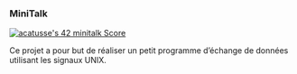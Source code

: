 ### MiniTalk

<a href="https://github.com/JaeSeoKim/badge42"><img src="https://badge42.vercel.app/api/v2/clhrlvfw1003008jwpynpp856/project/3093131" alt="acatusse's 42 minitalk Score" /></a>

Ce projet a pour but de réaliser un petit programme d’échange de données utilisant les signaux UNIX.

